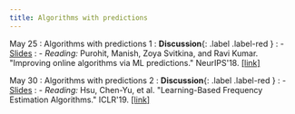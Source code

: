 ```yaml
---
title: Algorithms with predictions
---
```


May 25
: Algorithms with predictions 1
  : **Discussion**{: .label .label-red }
: - [Slides](https://vitercik.github.io/ml4algs/assets/slides/lecture13.pdf)
: - *Reading:* Purohit, Manish, Zoya Svitkina, and Ravi Kumar. "Improving online algorithms via ML predictions." NeurIPS'18. [[link]](https://papers.nips.cc/paper/2018/file/73a427badebe0e32caa2e1fc7530b7f3-Paper.pdf)

May 30
: Algorithms with predictions 2
  : **Discussion**{: .label .label-red }
: - [Slides](https://vitercik.github.io/ml4algs/assets/slides/lecture14.pdf)
: - *Reading:* Hsu, Chen-Yu, et al. "Learning-Based Frequency Estimation Algorithms."
ICLR'19. [[link]](https://par.nsf.gov/servlets/purl/10112257)
